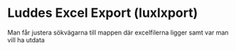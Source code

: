 # Luddes Excel Export (luxlxport)

Man får justera sökvägarna till mappen där excelfilerna ligger samt var man vill ha utdata


